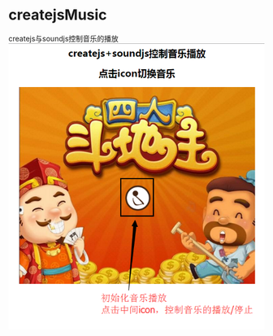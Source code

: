 # createjsMusic
createjs与soundjs控制音乐的播放
![image](https://github.com/xiaojiandong/createjsMusic/blob/master/img/view.jpg)
